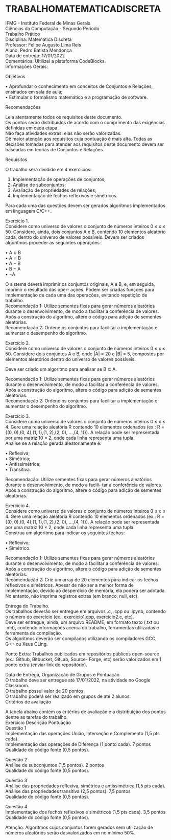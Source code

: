 # TRABALHOMATEMATICADISCRETA

IFMG - Instituto Federal de Minas Gerais  
Ciências da Computação - Segundo Período  
Trabalho Prático  
Disciplina: Matemática Discreta  
Professor: Felipe Augusto Lima Reis  
Aluno: Pedro Batista Mendonça  
Data de entrega: 17/01/2022  
Comentários: Ultilizei a plataforma CodeBlocks.  
Informações Gerais:  

Objetivos

• Aprofundar o conhecimento em conceitos de Conjuntos e Relações, ensinados em sala de aula;  
• Estimular o formalismo matemático e a programação de software.  

Recomendações

Leia atentamente todos os requisitos deste documento.  
Os pontos serão distribuídos de acordo com o cumprimento das exigências definidas em cada etapa.  
Não faça atividades extras: elas não serão valorizadas.  
Dê maior atenção aos requisitos cuja pontuação
é mais alta. 
Todas as decisões tomadas para atender aos requisitos deste documento devem ser baseadas em teorias
de Conjuntos e Relações.  

Requisitos

O trabalho será dividido em 4 exercícios:  
1. Implementação de operações de conjuntos;  
2. Análise de subconjuntos;  
3. Avaliação de propriedades de relações;  
4. Implementação de fechos reflexivos e simétricos.

Para cada uma das questões devem ser gerados algoritmos implementados em linguagem C/C++.  

Exercício 1.  
Considere como universo de valores o conjunto de números inteiros 0 ≤ x ≤ 50. Considere, ainda, dois
conjuntos A e B, contendo 10 elementos aleatório cada, dentro do universo de valores possíveis.
Devem ser criados algoritmos proceder as seguintes operações:  

• A ∪ B  
• A ∩ B  
• A − B  
• B − A  
• ¬A  

O sistema deverá imprimir os conjuntos originais, A e B, e, em seguida, imprimir o resultado das oper-
ações. Podem ser criadas funções para implementação de cada uma das operações, evitando repetição de trabalho.  
Recomendação 1: Utilize sementes fixas para gerar números aleatórios durante o desenvolvimento, de modo a
facilitar a conferência de valores. Após a construção do algoritmo, altere o código para adição de sementes aleatórias.  
Recomendação 2: Ordene os conjuntos para facilitar a implementação e aumentar o desempenho do algoritmo.    

Exercício 2.  
Considere como universo de valores o conjunto de números inteiros 0 ≤ x ≤ 50.
Considere dois conjuntos A e B, onde |A| = 20 e |B| = 5, compostos por elementos aleatórios dentro do
universo de valores possíveis.  

Deve ser criado um algoritmo para analisar se B ⊆ A.  

Recomendação 1: Utilize sementes fixas para gerar números aleatórios durante o desenvolvimento, de modo a
facilitar a conferência de valores. Após a construção do algoritmo, altere o código para adição de sementes aleatórias.  
Recomendação 2: Ordene os conjuntos para facilitar a implementação e aumentar o desempenho do algoritmo.  

Exercício 3.  
Considere como universo de valores o conjunto de números inteiros 0 ≤ x ≤ 4. Gere uma relação
aleatória R contendo 10 elementos ordenados (ex.: R = {(0, 0),(0, 4),(1, 1),(1, 2),(2, 0), ...,(4, 1)}).
A relação pode ser representada por uma matriz 10 × 2, onde cada linha representa uma tupla.  
Analise se a relação gerada aleatoriamente é:  

• Reflexiva;  
• Simétrica;  
• Antissimétrica;  
• Transitiva.  

Recomendação: Utilize sementes fixas para gerar números aleatórios durante o desenvolvimento, de modo a facili-
tar a conferência de valores. Após a construção do algoritmo, altere o código para adição de sementes aleatórias.  

Exercício 4.  
Considere como universo de valores o conjunto de números inteiros 0 ≤ x ≤ 4. Gere uma relação
aleatória R contendo 10 elementos ordenados (ex.: R = {(0, 0),(0, 4),(1, 1),(1, 2),(2, 0), ...,(4, 1)}).
A relação pode ser representada por uma matriz 10 × 2, onde cada linha representa uma tupla.  
Construa um algoritmo para indicar os seguintes fechos:  

• Reflexivo;  
• Simétrico.  

Recomendação 1: Utilize sementes fixas para gerar números aleatórios durante o desenvolvimento, de modo a
facilitar a conferência de valores. Após a construção do algoritmo, altere o código para adição de sementes aleatórias.  
Recomendação 2: Crie um array de 20 elementos para indicar os fechos reflexivos e simétricos. Apesar de não
ser a melhor forma de implementação, devido ao desperdício de memória, ela poderá ser adotada. No entanto, não
imprima registros extras (em branco, null, etc).  

Entrega do Trabalho.  
Os trabalhos deverão ser entregue em arquivos .c, .cpp ou .ipynb, contendo o número do exercício (ex.:
exercicio1.cpp, exercicio2.c, etc).  
Deve ser entregue, ainda, um arquivo README, em formato texto (.txt ou .md), contendo informações
acerca do trabalho, ferramentas utilizadas e ferramenta de compilação.  
Os algoritmos deverão ser compilados utilizando os compiladores GCC, G++ ou Xeus CLing.  

Ponto Extra: Trabalhos publicados em repositórios públicos open-source (ex.: Github, Bitbucket, GitLab, Source-
Forge, etc) serão valorizados em 1 ponto extra (enviar link do repositório).  

Data de Entrega, Organização de Grupos e Pontuação  
O trabalho deve ser entregue até 17/01/2022, na atividade no Google Classroom.  
O trabalho possui valor de 20 pontos.  
O trabalho poderá ser realizado em grupos de até 2 alunos.  
Critérios de avaliação  

A tabela abaixo contém os critérios de avaliação e a distribuição dos pontos dentre as tarefas do trabalho.  
Exercício Descrição Pontuação  
Questão 1  
Implementação das operações União, Interseção e Complemento (1,5 pts cada).  
Implementação das operações de Diferença (1 ponto cada). 7 pontos  
Qualidade do código fonte (0,5 pontos).  

Questão 2  
Análise de subconjuntos (1,5 pontos). 2 pontos  
Qualidade do código fonte (0,5 pontos).  

Questão 3  
Análise das propriedades reflexiva, simétrica e antissimétrica (1,5 pts cada).  
Análise das propriedades transitiva (2,5 pontos). 7,5 pontos  
Qualidade do código fonte (0,5 pontos).  

Questão 4  
Implementação dos fechos reflexivos e simétricos (1,5 pts cada). 3,5 pontos  
Qualidade do código fonte (0,5 pontos).  

Atenção: Algoritmos cujos conjuntos forem gerados sem utilização de números aleatórios serão desvalorizados em
no mínimo 50%.  
